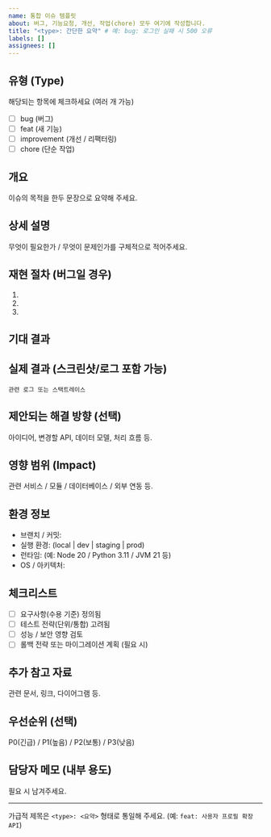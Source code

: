 ```yaml
---
name: 통합 이슈 템플릿
about: 버그, 기능요청, 개선, 작업(chore) 모두 여기에 작성합니다.
title: "<type>: 간단한 요약" # 예: bug: 로그인 실패 시 500 오류
labels: []
assignees: []
---
```


## 유형 (Type)
해당되는 항목에 체크하세요 (여러 개 가능)
- [ ] bug (버그)
- [ ] feat (새 기능)
- [ ] improvement (개선 / 리팩터링)
- [ ] chore (단순 작업)

## 개요
이슈의 목적을 한두 문장으로 요약해 주세요.

## 상세 설명
무엇이 필요한가 / 무엇이 문제인가를 구체적으로 적어주세요.

## 재현 절차 (버그일 경우)
1. 
2. 
3. 

## 기대 결과

## 실제 결과 (스크린샷/로그 포함 가능)
```
관련 로그 또는 스택트레이스
```

## 제안되는 해결 방향 (선택)
아이디어, 변경할 API, 데이터 모델, 처리 흐름 등.

## 영향 범위 (Impact)
관련 서비스 / 모듈 / 데이터베이스 / 외부 연동 등.

## 환경 정보
- 브랜치 / 커밋: 
- 실행 환경: (local | dev | staging | prod)
- 런타임: (예: Node 20 / Python 3.11 / JVM 21 등)
- OS / 아키텍처: 

## 체크리스트
- [ ] 요구사항(수용 기준) 정의됨
- [ ] 테스트 전략(단위/통합) 고려됨
- [ ] 성능 / 보안 영향 검토
- [ ] 롤백 전략 또는 마이그레이션 계획 (필요 시)

## 추가 참고 자료
관련 문서, 링크, 다이어그램 등.

## 우선순위 (선택)
P0(긴급) / P1(높음) / P2(보통) / P3(낮음)

## 담당자 메모 (내부 용도)
필요 시 남겨주세요.

---
가급적 제목은 `<type>: <요약>` 형태로 통일해 주세요. (예: `feat: 사용자 프로필 확장 API`) 